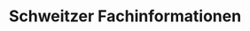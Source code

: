 ---
title: "Schweitzer Fachinformationen"
url: /potsdam/schweitzer-fachinformationen/
shop: Bücher
---